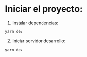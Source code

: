 # Iniciar el proyecto:

1. Instalar dependencias:

```
yarn dev
```

2. Iniciar servidor desarrollo:

```
yarn dev
```
